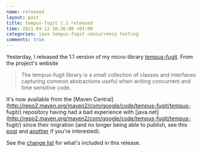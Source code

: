 ```yaml
---
name: released
layout: post
title: tempus-fugit 1.1 released
time: 2011-04-13 10:36:00 +01:00
categories: java tempus-fugit concurrency testing
comments: true
---
```


Yesterday, I released the 1.1 version of my micro-library [tempus-fugit](http://code.google.com/p/tempus-fugit/). From the project's website

> The tempus-fugit library is a small collection of classes and interfaces capturing common abstractions useful when writing concurrent and time sensitive code.

It's now available from the [Maven Central](http://repo2.maven.org/maven2/com/google/code/tempus-fugit/tempus- fugit/)
repository having had a bad experience with [java.net](http://repo2.maven.org/maven2/com/google/code/tempus-fugit/tempus- fugit/)
since their migration (and no longer being able to publish, see this [post](http://java.net/projects/maven-repository/lists/users/archive/2011-03/message/0)
and [another](http://java.net/projects/wagon/lists/users/archive/2011-02/message/0) if you're interested).

  
See the [change list](http://tempus-fugit.googlecode.com/svn/site/documentation/changes.html) for what's included in this release.
